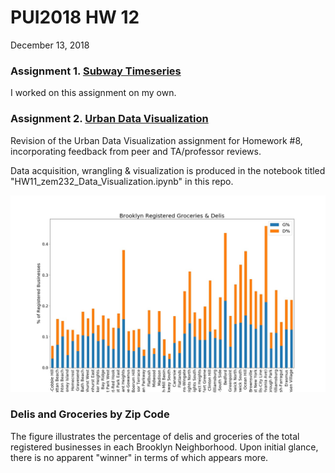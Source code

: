 # PUI2018 HW 12
December 13, 2018

### Assignment 1. [Subway Timeseries](../HW12_zem232_.ipynb) 
I worked on this assignment on my own.


### Assignment 2. [Urban Data Visualization](../HW11_zem232_Data_Visualization.ipynb)

Revision of the Urban Data Visualization assignment for Homework #8, incorporating feedback from peer and TA/professor reviews. 

Data acquisition, wrangling & visualization is produced in the notebook titled "HW11_zem232_Data_Visualization.ipynb" in this repo.



![Alt text](../HW11_zem232/Groceries&Delis.jpeg)
### Delis and Groceries by Zip Code
The figure illustrates the percentage of delis and groceries of the total registered businesses in each Brooklyn Neighborhood. Upon initial glance, there is no apparent "winner" in terms of which appears more. 






